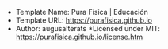 * Template Name: Pura Física | Educación
* Template URL: https://purafisica.github.io
* Author: augusalterats
*Licensed under MIT: https://purafisica.github.io/license.htm

